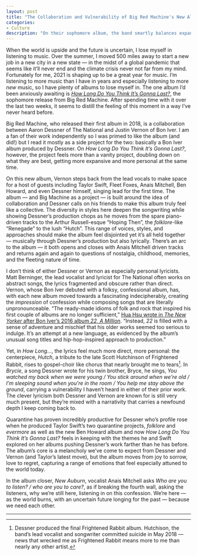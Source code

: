 ```yaml
---
layout: post
title: "The Collaboration and Vulnerability of Big Red Machine's New Album"
categories:
- Culture
description: "On their sophomore album, the band smartly balances expansiveness and intimacy"
---
```


When the world is upside and the future is uncertain, I lose myself in listening to music. Over the summer, I moved 500 miles away to start a new job in a new city in a new state — in the midst of a global pandemic that seems like it’ll never end and the climate crisis never not far from my mind. Fortunately for me, 2021 is shaping up to be a great year for music. I’m listening to more music than I have in years and especially listening to more *new* music, so I have plenty of albums to lose myself in. The one album I’d been anxiously awaiting is [*How Long Do You Think It’s Gonna Last?*](https://howlongdoyouthinkitsgonnalast.com/), the sophomore release from Big Red Machine. After spending time with it over the last two weeks, it seems to distill the feeling of this moment in a way I’ve never heard before.

Big Red Machine, who released their first album in 2018, is a collaboration between Aaron Dessner of The National and Justin Vernon of Bon Iver. I am a fan of their work independently so I was primed to like the album (and did!) but I read it mostly as a side project for the two: basically a Bon Iver album produced by Dessner. On *How Long Do You Think It’s Gonna Last?*, however, the project feels more than a vanity project, doubling down on what they are best, getting more expansive and more personal at the same time.

On this new album, Vernon steps back from the lead vocals to make space for a host of guests including Taylor Swift, Fleet Foxes, Anais Mitchell, Ben Howard, and even Dessner himself, singing lead for the first time. The album — and Big Machine as a project — is built around the idea of collaboration and Dessner calls on his friends to make this album truly feel like a collective. The diversity in styles here deepen the songwriting while showing Dessner’s production chops as he moves from the spare piano-driven tracks to the Arthur Russell-esque “Hoping Then”, the *folklore*-like “Renegade” to the lush “Hutch”. This range of voices, styles, and approaches should make the album feel disjointed yet it’s all held together — musically through Dessner’s production but also lyrically. There’s an arc to the album — it both opens and closes with Anais Mitchell driven tracks and returns again and again to questions of nostalgia, childhood, memories, and the fleeting nature of time.

I don’t think of either Dessner or Vernon as especially personal lyricists. Matt Berninger, the lead vocalist and lyricist for The National often works on abstract songs, the lyrics fragmented and obscure rather than direct. Vernon, whose Bon Iver debuted with a folksy, confessional album, has, with each new album moved towards a fascinating indecipherably, creating the *impression* of confession while composing songs that are literally unpronounceable. “The ready-made idioms of folk and rock that inspired his first couple of albums are no longer sufficient,” [Hua Hsu wrote in *The New Yorker* after Bon Iver’s 2016 album *22, A Million*](https://www.newyorker.com/magazine/2016/10/03/bon-ivers-new-voice). “Instead, *22* is filled with a sense of adventure and mischief that his older works seemed too serious to indulge. It’s an attempt at a new language, as evidenced by the album’s unusual song titles and hip-hop-inspired approach to production.”

Yet, in *How Long…*, the lyrics feel much more direct, more personal: the centerpiece, *Hutch*, a tribute to the late Scott Hutchinson of Frightened Rabbit, rises to gospel-choir like chorus that nearly brought me to tears[^1]. In *Brycie*, a song Dessner wrote for his twin brother, Bryce, he sings, *You watched my back when we were young / You stick around when we're old / I’m sleeping sound when you're in the room / You help me stay above the ground*,  carrying a vulnerability I haven’t heard in either of their prior work. The clever lyricism both Dessner and Vernon are known for is still very much present, but they’re mixed with a narrativity that carries a newfound depth I keep coming back to.

Quarantine has proven incredibly productive for Dessner who’s profile rose when he produced Taylor Swift’s two quarantine projects, *folklore* and *evermore* as well as the new Ben Howard album and now *How Long Do You Think It’s Gonna Last?* feels in keeping with the themes he and Swift explored on her albums pushing Dessner’s work farther than he has before. The album’s core is a melancholy we’ve come to expect from Dessner and Vernon (and Taylor’s latest move), but the album moves from joy to sorrow, love to regret, capturing a range of emotions that feel especially attuned to the world today.

In the album closer, *New Auburn*, vocalist Anais Mitchell asks *Who are you to listen? / who are you to care?*, as if breaking the fourth wall, asking the listeners, why we’re still here, listening in on this confession. We’re here — as the world burns, with an uncertain future longing for the past — because we need each other.

----

[^1]: Dessner produced the final Frightened Rabbit album. Hutchison, the band’s lead vocalist and songwriter committed suicide in May 2018 — news that wrecked me as Frightened Rabbit means more to me than nearly any other artist.
